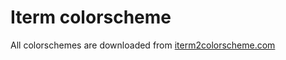 # Iterm colorscheme

All colorschemes are downloaded from [iterm2colorscheme.com](https://iterm2colorschemes.com/)
